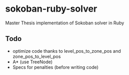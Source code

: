 # sokoban-ruby-solver

Master Thesis implementation of Sokoban solver in Ruby

## Todo

 * optimize code thanks to level_pos_to_zone_pos and zone_pos_to_level_pos
 * A* (use TreeNode)
 * Specs for penalties (before writing code)
